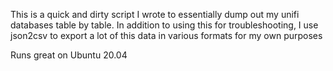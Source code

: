 This is a quick and dirty script I wrote to essentially dump out my unifi databases table by table.
In addition to using this for troubleshooting, I use json2csv to export a lot of this data in various formats for my own purposes

Runs great on Ubuntu 20.04
